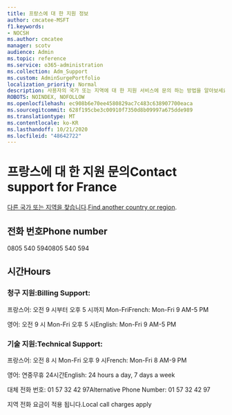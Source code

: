 ```yaml
---
title: 프랑스에 대 한 지원 정보
author: cmcatee-MSFT
f1.keywords:
- NOCSH
ms.author: cmcatee
manager: scotv
audience: Admin
ms.topic: reference
ms.service: o365-administration
ms.collection: Adm_Support
ms.custom: AdminSurgePortfolio
localization_priority: Normal
description: 사용자의 국가 또는 지역에 대 한 지원 서비스에 문의 하는 방법을 알아보세요.
ROBOTS: NOINDEX, NOFOLLOW
ms.openlocfilehash: ec908b6e70ee4580829ac7c483c638907700eaca
ms.sourcegitcommit: 628f195cbe3c00910f7350d8b09997a675dde989
ms.translationtype: MT
ms.contentlocale: ko-KR
ms.lasthandoff: 10/21/2020
ms.locfileid: "48642722"
---
```

# <a name="contact-support-for-france"></a><span data-ttu-id="24d05-103">프랑스에 대 한 지원 문의</span><span class="sxs-lookup"><span data-stu-id="24d05-103">Contact support for France</span></span>

<span data-ttu-id="24d05-104">[다른 국가 또는 지역을 찾습니다](../contact-support-for-business-products.md).</span><span class="sxs-lookup"><span data-stu-id="24d05-104">[Find another country or region](../contact-support-for-business-products.md).</span></span>

## <a name="phone-number"></a><span data-ttu-id="24d05-105">전화 번호</span><span class="sxs-lookup"><span data-stu-id="24d05-105">Phone number</span></span>
<span data-ttu-id="24d05-106">0805 540 594</span><span class="sxs-lookup"><span data-stu-id="24d05-106">0805 540 594</span></span>

## <a name="hours"></a><span data-ttu-id="24d05-107">시간</span><span class="sxs-lookup"><span data-stu-id="24d05-107">Hours</span></span>
### <a name="billing-support"></a><span data-ttu-id="24d05-108">청구 지원:</span><span class="sxs-lookup"><span data-stu-id="24d05-108">Billing Support:</span></span>

<span data-ttu-id="24d05-109">프랑스어: 오전 9 시부터 오후 5 시까지 Mon-Fri</span><span class="sxs-lookup"><span data-stu-id="24d05-109">French: Mon-Fri 9 AM-5 PM</span></span>

<span data-ttu-id="24d05-110">영어: 오전 9 시 Mon-Fri 오후 5 시</span><span class="sxs-lookup"><span data-stu-id="24d05-110">English: Mon-Fri 9 AM-5 PM</span></span>

### <a name="technical-support"></a><span data-ttu-id="24d05-111">기술 지원:</span><span class="sxs-lookup"><span data-stu-id="24d05-111">Technical Support:</span></span>

<span data-ttu-id="24d05-112">프랑스어: 오전 8 시 Mon-Fri 오후 9 시</span><span class="sxs-lookup"><span data-stu-id="24d05-112">French: Mon-Fri 8 AM-9 PM</span></span>

<span data-ttu-id="24d05-113">영어: 연중무휴 24시간</span><span class="sxs-lookup"><span data-stu-id="24d05-113">English: 24 hours a day, 7 days a week</span></span>

<span data-ttu-id="24d05-114">대체 전화 번호: 01 57 32 42 97</span><span class="sxs-lookup"><span data-stu-id="24d05-114">Alternative Phone Number: 01 57 32 42 97</span></span>

<span data-ttu-id="24d05-115">지역 전화 요금이 적용 됩니다.</span><span class="sxs-lookup"><span data-stu-id="24d05-115">Local call charges apply</span></span>
